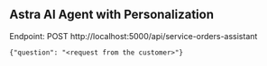 ## Astra AI Agent with Personalization

Endpoint: POST http://localhost:5000/api/service-orders-assistant

```
{"question": "<request from the customer>"}
```

